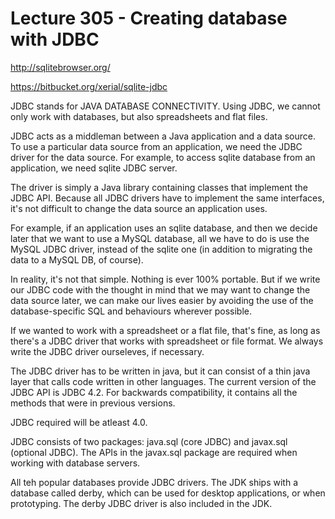 # Lecture 305 - Creating database with JDBC

http://sqlitebrowser.org/

https://bitbucket.org/xerial/sqlite-jdbc

JDBC stands for JAVA DATABASE CONNECTIVITY. 
Using JDBC, we cannot only work with databases, but also spreadsheets and flat files.

JDBC acts as a middleman between a Java application and a data source. To use a particular data source from an application, we need the JDBC driver for the data source. For example, to access sqlite database from an application, we need sqlite JDBC server.

The driver is simply a Java library containing classes that implement the JDBC API. Because all JDBC drivers have to implement the same interfaces, it's not difficult to change the data source an application uses.

For example, if an application uses an sqlite database, and then we decide later that we want to use a MySQL database, all we have to do is use the MySQL JDBC driver, instead of the sqlite one (in addition to migrating the data to a MySQL DB, of course).

In reality, it's not that simple. Nothing is ever 100% portable. But if we write our JDBC code with the thought in mind that we may want to change the data source later, we can make our lives easier by avoiding the use of the database-specific SQL and behaviours wherever possible.

If we wanted to work with a spreadsheet or a flat file, that's fine, as long as there's a JDBC driver that works with spreadsheet or file format. We always write the JDBC driver ourseleves, if necessary.

The JDBC driver has to be written in java, but it can consist of a thin java layer that calls code written in other languages. The current version of the JDBC API is JDBC 4.2. For backwards compatibility, it contains all the methods that were in previous versions.

JDBC required will be atleast 4.0.

JDBC consists of two packages: java.sql (core JDBC) and javax.sql (optional JDBC).
The APIs in the javax.sql package are required when working with database servers.

All teh popular databases provide JDBC drivers. The JDK ships with a database called derby, which can be used for desktop applications, or when prototyping. The derby JDBC driver is also included in the JDK.
